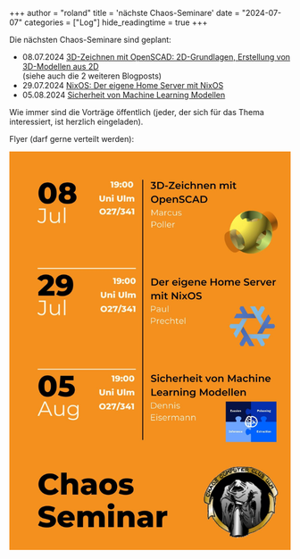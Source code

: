 +++
author = "roland"
title = 'nächste Chaos-Seminare'
date = "2024-07-07"
categories = ["Log"]
hide_readingtime = true
+++

Die nächsten Chaos-Seminare sind geplant:

- 08.07.2024 [3D-Zeichnen mit OpenSCAD: 2D-Grundlagen, Erstellung von 3D-Modellen aus 2D](/ccc/chaosseminar/2024_07_openscad1/)  
  (siehe auch die 2 weiteren Blogposts)
- 29.07.2024 [NixOS: Der eigene Home Server mit NixOS](/ccc/chaosseminar/2024_07_nixos/)
- 05.08.2024 [Sicherheit von Machine Learning Modellen](/ccc/chaosseminar/2024_08_machine-learning/)

Wie immer sind die Vorträge öffentlich (jeder, der sich für das Thema
interessiert, ist herzlich eingeladen).

Flyer (darf gerne verteilt werden):

![Flyer](chaosseminare.jpeg)

